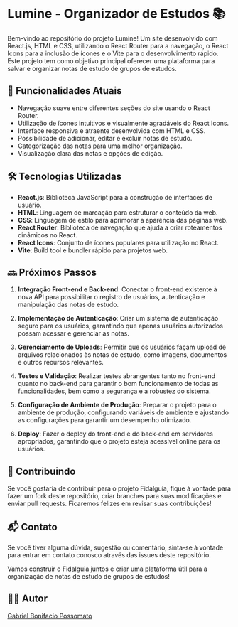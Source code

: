 # Lumine - Organizador de Estudos 📚

Bem-vindo ao repositório do projeto Lumine! Um site desenvolvido com React.js, HTML e CSS, utilizando o React Router para a navegação, o React Icons para a inclusão de ícones e o Vite para o desenvolvimento rápido. Este projeto tem como objetivo principal oferecer uma plataforma para salvar e organizar notas de estudo de grupos de estudos. 


## 🚀 Funcionalidades Atuais

- Navegação suave entre diferentes seções do site usando o React Router.
- Utilização de ícones intuitivos e visualmente agradáveis do React Icons.
- Interface responsiva e atraente desenvolvida com HTML e CSS.
- Possibilidade de adicionar, editar e excluir notas de estudo.
- Categorização das notas para uma melhor organização.
- Visualização clara das notas e opções de edição.

## 🛠️ Tecnologias Utilizadas

- **React.js**: Biblioteca JavaScript para a construção de interfaces de usuário.
- **HTML**: Linguagem de marcação para estruturar o conteúdo da web.
- **CSS**: Linguagem de estilo para aprimorar a aparência das páginas web.
- **React Router**: Biblioteca de navegação que ajuda a criar roteamentos dinâmicos no React.
- **React Icons**: Conjunto de ícones populares para utilização no React.
- **Vite**: Build tool e bundler rápido para projetos web.

## 🔜 Próximos Passos

1. **Integração Front-end e Back-end**: Conectar o front-end existente à nova API para possibilitar o registro de usuários, autenticação e manipulação das notas de estudo.

2. **Implementação de Autenticação**: Criar um sistema de autenticação seguro para os usuários, garantindo que apenas usuários autorizados possam acessar e gerenciar as notas.

3. **Gerenciamento de Uploads**: Permitir que os usuários façam upload de arquivos relacionados às notas de estudo, como imagens, documentos e outros recursos relevantes.

4. **Testes e Validação**: Realizar testes abrangentes tanto no front-end quanto no back-end para garantir o bom funcionamento de todas as funcionalidades, bem como a segurança e a robustez do sistema.

5. **Configuração de Ambiente de Produção**: Preparar o projeto para o ambiente de produção, configurando variáveis de ambiente e ajustando as configurações para garantir um desempenho otimizado.

6. **Deploy**: Fazer o deploy do front-end e do back-end em servidores apropriados, garantindo que o projeto esteja acessível online para os usuários.

## 🤝 Contribuindo

Se você gostaria de contribuir para o projeto Fidalguia, fique à vontade para fazer um fork deste repositório, criar branches para suas modificações e enviar pull requests. Ficaremos felizes em revisar suas contribuições!

## 📬 Contato

Se você tiver alguma dúvida, sugestão ou comentário, sinta-se à vontade para entrar em contato conosco através das issues deste repositório.

Vamos construir o Fidalguia juntos e criar uma plataforma útil para a organização de notas de estudo de grupos de estudos!

## 👨‍💻 Autor

<a href="https://possomato.vercel.app/" target="_blink">Gabriel Bonifacio Possomato</a>
